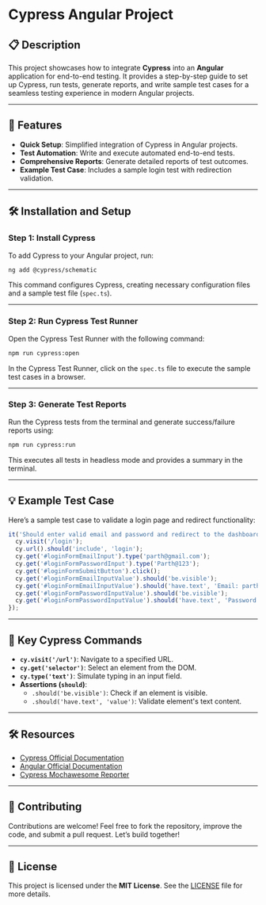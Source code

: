 # Cypress Angular Project

## 📋 Description

This project showcases how to integrate **Cypress** into an **Angular** application for end-to-end testing. It provides a step-by-step guide to set up Cypress, run tests, generate reports, and write sample test cases for a seamless testing experience in modern Angular projects.

---

## 🚀 Features
- **Quick Setup**: Simplified integration of Cypress in Angular projects.
- **Test Automation**: Write and execute automated end-to-end tests.
- **Comprehensive Reports**: Generate detailed reports of test outcomes.
- **Example Test Case**: Includes a sample login test with redirection validation.

---

## 🛠 Installation and Setup

### Step 1: Install Cypress
To add Cypress to your Angular project, run:

```bash
ng add @cypress/schematic
```

This command configures Cypress, creating necessary configuration files and a sample test file (`spec.ts`).

---

### Step 2: Run Cypress Test Runner
Open the Cypress Test Runner with the following command:

```bash
npm run cypress:open
```

In the Cypress Test Runner, click on the `spec.ts` file to execute the sample test cases in a browser.

---

### Step 3: Generate Test Reports
Run the Cypress tests from the terminal and generate success/failure reports using:

```bash
npm run cypress:run
```

This executes all tests in headless mode and provides a summary in the terminal.

---

## 💡 Example Test Case

Here’s a sample test case to validate a login page and redirect functionality:

```javascript
it('Should enter valid email and password and redirect to the dashboard', () => {
  cy.visit('/login');
  cy.url().should('include', 'login');
  cy.get('#loginFormEmailInput').type('parth@gmail.com');
  cy.get('#loginFormPasswordInput').type('Parth@123');
  cy.get('#loginFormSubmitButton').click();
  cy.get('#loginFormEmailInputValue').should('be.visible');
  cy.get('#loginFormEmailInputValue').should('have.text', 'Email: parth@gmail.com');
  cy.get('#loginFormPasswordInputValue').should('be.visible');
  cy.get('#loginFormPasswordInputValue').should('have.text', 'Password: Parth@123');
});
```

---

## 🧪 Key Cypress Commands
- **`cy.visit('/url')`**: Navigate to a specified URL.
- **`cy.get('selector')`**: Select an element from the DOM.
- **`cy.type('text')`**: Simulate typing in an input field.
- **Assertions (`should`)**:
  - `.should('be.visible')`: Check if an element is visible.
  - `.should('have.text', 'value')`: Validate element's text content.

---

## 🛠 Resources
- [Cypress Official Documentation](https://www.cypress.io/)
- [Angular Official Documentation](https://angular.dev/)
- [Cypress Mochawesome Reporter](https://www.npmjs.com/package/cypress-mochawesome-reporter)

---

## 🤝 Contributing
Contributions are welcome! Feel free to fork the repository, improve the code, and submit a pull request. Let’s build together!

---

## 📜 License
This project is licensed under the **MIT License**. See the [LICENSE](LICENSE) file for more details.
